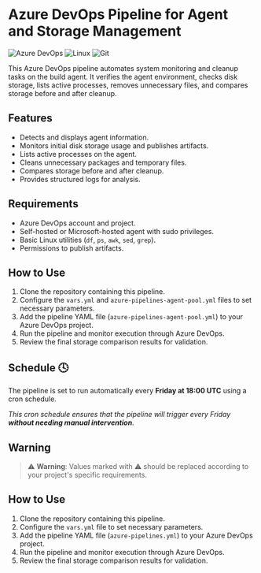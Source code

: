 # Azure DevOps Pipeline for Agent and Storage Management
![Azure DevOps](https://img.shields.io/badge/Azure_DevOps-0078D7?style=for-the-badge&logo=azure-devops&logoColor=white)
![Linux](https://img.shields.io/badge/Linux-FCC624?style=for-the-badge&logo=linux&logoColor=black)
![Git](https://img.shields.io/badge/GIT-E44C30?style=for-the-badge&logo=git&logoColor=white)

This Azure DevOps pipeline automates system monitoring and cleanup tasks on the build agent. It verifies the agent environment, checks disk storage, lists active processes, removes unnecessary files, and compares storage before and after cleanup.

## Features
- Detects and displays agent information.
- Monitors initial disk storage usage and publishes artifacts.
- Lists active processes on the agent.
- Cleans unnecessary packages and temporary files.
- Compares storage before and after cleanup.
- Provides structured logs for analysis.

## Requirements
- Azure DevOps account and project.
- Self-hosted or Microsoft-hosted agent with sudo privileges.
- Basic Linux utilities (`df`, `ps`, `awk`, `sed`, `grep`).
- Permissions to publish artifacts.

## How to Use

1. Clone the repository containing this pipeline.
2. Configure the `vars.yml` and `azure-pipelines-agent-pool.yml` files to set necessary parameters.
3. Add the pipeline YAML file (`azure-pipelines-agent-pool.yml`) to your Azure DevOps project.
4. Run the pipeline and monitor execution through Azure DevOps.
5. Review the final storage comparison results for validation.

## Schedule 🕓

The pipeline is set to run automatically every **Friday at 18:00 UTC** using a cron schedule.

_This cron schedule ensures that the pipeline will trigger every Friday **without needing manual intervention**._

## Warning

> ⚠️ **Warning**: Values marked with ⚠️ should be replaced according to your project's specific requirements.

## How to Use
1. Clone the repository containing this pipeline.
2. Configure the `vars.yml` file to set necessary parameters.
3. Add the pipeline YAML file (`azure-pipelines.yml`) to your Azure DevOps project.
4. Run the pipeline and monitor execution through Azure DevOps.
5. Review the final storage comparison results for validation.